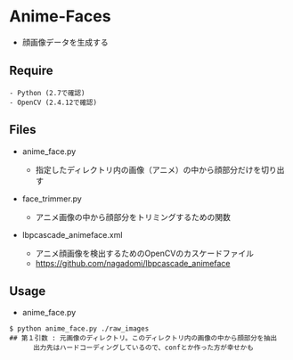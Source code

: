 # Anime-Faces

* 顔画像データを生成する

## Require

```
- Python (2.7で確認)
- OpenCV (2.4.12で確認)

```

## Files

* anime_face.py
  * 指定したディレクトリ内の画像（アニメ）の中から顔部分だけを切り出す
* face_trimmer.py
  * アニメ画像の中から顔部分をトリミングするための関数

* lbpcascade_animeface.xml
  * アニメ顔画像を検出するためのOpenCVのカスケードファイル
  * https://github.com/nagadomi/lbpcascade_animeface


## Usage

* anime_face.py

```
$ python anime_face.py ./raw_images
## 第１引数 : 元画像のディレクトリ。このディレクトリ内の画像の中から顔部分を抽出
      出力先はハードコーディングしているので、confとか作った方が幸せかも
```

